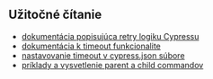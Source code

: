 ## Užitočné čítanie
* [dokumentácia popisujúca retry logiku Cypressu](https://docs.cypress.io/guides/core-concepts/retry-ability.html#Commands-vs-assertions)
* [dokumentácia k timeout funkcionalite](https://docs.cypress.io/guides/core-concepts/introduction-to-cypress.html#Timeouts)
* [nastavovanie timeout v cypress.json súbore](https://docs.cypress.io/guides/references/configuration.html#Timeouts)
* [príklady a vysvetlenie parent a child commandov](https://docs.cypress.io/guides/core-concepts/introduction-to-cypress.html#Subject-Management)

